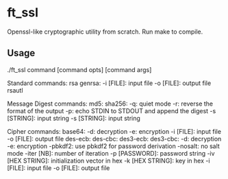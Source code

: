 # ft_ssl

Openssl-like cryptographic utility from scratch.
Run make to compile.

## Usage

./ft_ssl command [command opts] [command args]

Standard commands:
rsa
genrsa:
    -i [FILE]: input file
    -o [FILE]: output file
rsautl

Message Digest commands:
md5:
sha256:
    -q: quiet mode
    -r: reverse the format of the output
    -p: echo STDIN to STDOUT and append the digest
    -s [STRING]: input string
    -s [STRING]: input string

Cipher commands:
base64:
    -d: decryption
    -e: encryption
    -i [FILE]: input file
    -o [FILE]: output file
des-ecb:
des-cbc:
des3-ecb:
des3-cbc:
    -d: decryption
    -e: encryption
    -pbkdf2: use pbkdf2 for password derivation
    -nosalt: no salt mode
    -iter [NB]: number of iteration
    -p [PASSWORD]: password string
    -iv [HEX STRING]: initialization vector in hex
    -k [HEX STRING]: key in hex
    -i [FILE]: input file
    -o [FILE]: output file

